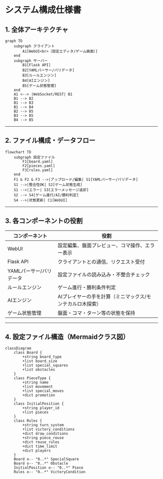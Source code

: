 # システム構成仕様書

## 1. 全体アーキテクチャ

```mermaid
graph TD
    subgraph クライアント
        A1[WebUI<br>（設定エディタ/ゲーム画面）]
    end
    subgraph サーバー
        B1[Flask API]
        B2[YAMLパーサー/バリデータ]
        B3[ルールエンジン]
        B4[AIエンジン]
        B5[ゲーム状態管理]
    end
    A1 <--> |WebSocket/REST| B1
    B1 --> B2
    B1 --> B3
    B1 --> B4
    B2 --> B5
    B3 --> B5
    B4 --> B5
```

---

## 2. ファイル構成・データフロー

```mermaid
flowchart TD
    subgraph 設定ファイル
        F1[board.yaml]
        F2[pieces.yaml]
        F3[rules.yaml]
    end
    F1 & F2 & F3 -->|アップロード/編集| S1[YAMLパーサー/バリデータ]
    S1 -->|整合性OK| S2[ゲーム状態生成]
    S1 -->|エラー| S3[エラーメッセージ返却]
    S2 --> S4[ゲーム進行/AI/勝利判定]
    S4 -->|状態更新| C1[WebUI]
```

---

## 3. 各コンポーネントの役割

| コンポーネント         | 役割                                                                 |
|----------------------|--------------------------------------------------------------------|
| WebUI                | 設定編集、盤面プレビュー、コマ操作、エラー表示                      |
| Flask API            | クライアントとの通信、リクエスト受付                                |
| YAMLパーサー/バリデータ | 設定ファイルの読み込み・不整合チェック                              |
| ルールエンジン        | ゲーム進行・勝利条件判定                                            |
| AIエンジン            | AIプレイヤーの手を計算（ミニマックス/モンテカルロ木探索）           |
| ゲーム状態管理        | 盤面・コマ・ターン等の状態を保持                                    |

---

## 4. 設定ファイル構造（Mermaidクラス図）

```mermaid
classDiagram
    class Board {
        +string board_type
        +list board_size
        +list special_squares
        +list obstacles
    }
    class PieceType {
        +string name
        +list movement
        +list special_moves
        +dict promotion
    }
    class InitialPosition {
        +string player_id
        +list pieces
    }
    class Rules {
        +string turn_system
        +list victory_conditions
        +dict draw_conditions
        +string piece_reuse
        +dict reuse_rules
        +dict time_limit
        +dict players
    }
    Board o-- "0..*" SpecialSquare
    Board o-- "0..*" Obstacle
    InitialPosition o-- "0..*" Piece
    Rules o-- "0..*" VictoryCondition
``` 